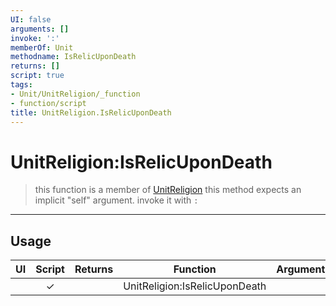 ```yaml
---
UI: false
arguments: []
invoke: ':'
memberOf: Unit
methodname: IsRelicUponDeath
returns: []
script: true
tags:
- Unit/UnitReligion/_function
- function/script
title: UnitReligion.IsRelicUponDeath
---
```

# UnitReligion:IsRelicUponDeath
> this function is a member of [UnitReligion](civ-6/lua/UnitReligion.md)
> this method expects an implicit "self" argument. invoke it with `:`
-----
## Usage
|  UI | Script | Returns | Function | Arguments |
|:---:|:------:|-------:|:--------:|:---------|
| |✓||UnitReligion:IsRelicUponDeath||
